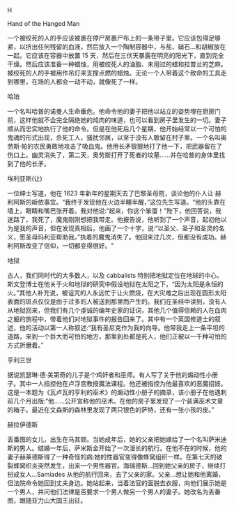

H

Hand of the Hanged Man

一个被绞死的人的手应该被裹在停尸房裹尸布上的一条带子里。它应该包得足够紧，以挤出任何残留的血液，然后放入一个陶制容器中，与盐、硝石…和胡椒放在一起。它应该在容器中放置 15 天，然后在三伏天暴露在明亮的阳光下，直到完全干燥。然后应该准备一种蜡烛，用被绞死人的油脂、未用过的蜡和拉普兰的芝麻。被绞死的人的手被用作吊灯来支撑点燃的蜡烛。无论一个人带着这个致命的工具走到哪里，在场的人都会一动不动，就像死了一样。

哈珀

一个名叫哈普的诺曼人生命垂危。他命令他的妻子把他以站立的姿势埋在厨房门前，这样他就不会完全隔绝她的炖肉的味道，也可以看到房子里发生的一切。妻子顺从而忠实地执行了他的命令。但是在他死后几个星期，他开始经常以一个可怕的鬼魂的形式出现，杀死工人，骚扰邻居，以至于没有人敢留在村子里。一个名叫奥劳斯·帕的农民勇敢地攻击了吸血鬼。他用长矛狠狠地打了他一下，把武器留在了伤口上。幽灵消失了，第二天，奥劳斯打开了死者的坟墓……并在哈普的身体里找到了他的长矛。

埃利亚斯(让)

一位绅士写道，他在 1623 年新年的星期天去了巴黎圣母院，谈论他的仆人让·赫利阿斯的皈依事宜。“我终于发现他在火边半睡半醒，”这位先生写道。“他的头靠在墙上，眼睛和嘴巴张开着。我对他说:“起来，你这个笨蛋！”陛下，他回答说，我迷路了，我死了，魔鬼刚刚想把我带走。他报告说，他听到了一个声音，起初他以为是我的声音，但在发现真相后，他画了一个十字，说:“以圣父、圣子和圣灵的名义，愿圣母玛利亚帮助我。”执着的魔鬼消失了。他回来过几次，但都没有成功。赫利阿斯改变了信仰，一切都变得很好。"

地狱

古人，我们同时代的大多数人，以及 cabbalists 特别把地狱定位在地球的中心。斯文登博士在他关于火和地狱的研究中假设地狱在太阳之下，“因为太阳是永恒的火。”其他人补充说，被诅咒的人永远忙于让火燃烧，在大灾难之后出现在圆形太阳表面的斑点仅仅是由于过多的人被送到那里而产生的。我们在圣经中读到，没有人从地狱回来，但我们有几个虔诚的编年史家的证词，其他几个值得信赖的人在血肉之躯的旅程中，带着他们对地狱事件的报告回来了。其中有一个英国修道士的叙述，他的活动以第一人称叙述:“我有圣尼克作为我的向导。他带我走上一条平坦的道路，来到一个巨大而可怕的地方，那里到处都是死人，他们正被以一千种可怕的方式折磨着。”

亨利三世

据说凯瑟琳·德·美第奇的儿子是个鸡奸者和巫师。有人写了关于他的煽动性小册子。其中一人指控他在卢浮宫教授魔法课程。他还被指控为他最喜欢的恶魔招妓。这是一本题为《瓦卢瓦的亨利的巫术》的煽动性小册子的摘录，该小册子在他遇刺前几个月出版:“他……公开宣称他的巫术。在他的房子里发现了一个装满巫术文章的箱子。最近在文森斯的森林里发现了两只银色的萨特，还有一张小孩的皮。”

赫拉伊德斯

丢番图的女儿，出生在马其顿。当她成年后，她的父亲把她嫁给了一个名叫萨米迪斯的男人。结婚一年后，萨米斯金开始了一次漫长的航行。在他不在的时候，他的妻子赫莱德斯得了一种奇怪的病:她的性器官变得像蜂窝组织一样。在第七天的破裂蜂窝织炎突然发生，出来一个男性器官。海瑞德斯…回到她父亲的房子，继续打扮成女人…Samiades 从他的航行回来，去了父亲的家。父亲…想让她和他离婚，但法院命令她回到丈夫身边。她站起来，当着法官的面脱去衣服，向他们展示她是一个男人，并问他们法律是否要求一个男人做另一个男人的妻子。她改名为丢番图，跟随亚力山大国王出征。